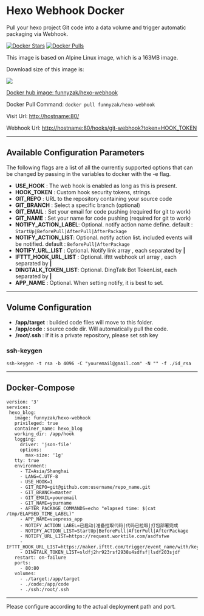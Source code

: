 # Hexo Webhook Docker

Pull your hexo project Git code into a data volume and trigger automatic packaging via Webhook.

[![Docker Stars](https://img.shields.io/docker/stars/funnyzak/hexo-webhook.svg?style=flat-square)](https://hub.docker.com/r/funnyzak/hexo-webhook/)
[![Docker Pulls](https://img.shields.io/docker/pulls/funnyzak/hexo-webhook.svg?style=flat-square)](https://hub.docker.com/r/funnyzak/hexo-webhook/)

This image is based on Alpine Linux image, which is a 163MB image.

Download size of this image is:

[![](https://images.microbadger.com/badges/image/funnyzak/hexo-webhook.svg)](http://microbadger.com/images/funnyzak/hexo-webhook)

[Docker hub image: funnyzak/hexo-webhook](https://hub.docker.com/r/funnyzak/hexo-webhook)

Docker Pull Command: `docker pull funnyzak/hexo-webhook`

Visit Url: [http://hostname:80/](#)

Webhook Url: [http://hostname:80/hooks/git-webhook?token=HOOK_TOKEN](#)

---

## Available Configuration Parameters

The following flags are a list of all the currently supported options that can be changed by passing in the variables to docker with the -e flag.

* **USE_HOOK** : The web hook is enabled as long as this is present.
* **HOOK_TOKEN** : Custom hook security tokens, strings.
* **GIT_REPO** : URL to the repository containing your source code
* **GIT_BRANCH** : Select a specific branch (optional)
* **GIT_EMAIL** : Set your email for code pushing (required for git to work)
* **GIT_NAME** : Set your name for code pushing (required for git to work)
* **NOTIFY_ACTION_LABEL**: Optional. notify action name define. default : `StartUp|BeforePull|AfterPull|AfterPackage`
* **NOTIFY_ACTION_LIST**: Optional. notify action list. included events will be notified. default : `BeforePull|AfterPackage`
* **NOTIFY_URL_LIST** : Optional. Notify link array , each separated by **|**
* **IFTTT_HOOK_URL_LIST** : Optional. ifttt webhook url array , each separated by **|**
* **DINGTALK_TOKEN_LIST**: Optional. DingTalk Bot TokenList, each separated by **|**
* **APP_NAME** : Optional. When setting notify, it is best to set.

---

## Volume Configuration

* **/app/target** :  builded code files will move to this folder.
* **/app/code** : source code dir. Will automatically pull the code.
* **/root/.ssh** :  If it is a private repository, please set ssh key

### ssh-keygen

`ssh-keygen -t rsa -b 4096 -C "youremail@gmail.com" -N "" -f ./id_rsa`

---

## Docker-Compose

 ```docker
version: '3'
services:
  hexo_blog:
    image: funnyzak/hexo-webhook
    privileged: true
    container_name: hexo_blog
    working_dir: /app/hook
    logging:
      driver: 'json-file'
      options:
        max-size: '1g'
    tty: true
    environment:
      - TZ=Asia/Shanghai
      - LANG=C.UTF-8
      - USE_HOOK=1
      - GIT_REPO=git@github.com:username/repo_name.git
      - GIT_BRANCH=master
      - GIT_EMAIL=youremail
      - GIT_NAME=yourname
      - AFTER_PACKAGE_COMMANDS=echo "elapsed time: $(cat /tmp/ELAPSED_TIME_LABEL)"
      - APP_NAME=vuepress_app
      - NOTIFY_ACTION_LABEL=已启动|准备拉取代码|代码已拉取|打包部署完成
      - NOTIFY_ACTION_LIST=StartUp|BeforePull|AfterPull|AfterPackage
      - NOTIFY_URL_LIST=https://request.worktile.com/asdfsfwe
      - IFTTT_HOOK_URL_LIST=https://maker.ifttt.com/trigger/event_name/with/keyhelloworld
      - DINGTALK_TOKEN_LIST=sldfj2hr923rsf2938u4sdfsf|lsdf203sjdf
    restart: on-failure
    ports:
      - 80:80
    volumes:
      - ./target:/app/target
      - ./code:/app/code
      - ./ssh:/root/.ssh

 ```

---

Please configure according to the actual deployment path and port.
